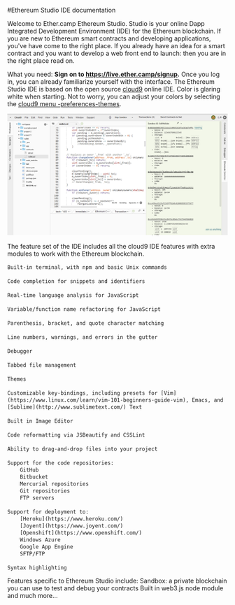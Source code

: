 #Ethereum Studio IDE documentation

Welcome to Ether.camp Ethereum Studio. Studio is your online Dapp Integrated Development Environment (IDE) for the  Ethereum blockchain. If you are new to Ethereum smart contracts and developing applications, you've have come to the right place. If you already have an idea for a smart contract and you want to develop a web front end to launch: then you are in the right place read on.

What you need: **Sign on to https://live.ether.camp/signup.** Once you log in, you can already familiarize yourself with the interface. The Ethereum Studio IDE is based on the open source [cloud9](c9.io) online IDE. Color is glaring white when starting. Not to worry, you can adjust your colors by selecting the [cloud9 menu -preferences-themes](https://docs.c9.io/docs/themes).

![](Ether-Camp-light.png)


 
The feature set of the IDE includes all the cloud9 IDE features with extra modules to work with the Ethereum blockchain.

 
    Built-in terminal, with npm and basic Unix commands
    
    Code completion for snippets and identifiers
    
    Real-time language analysis for JavaScript
    
    Variable/function name refactoring for JavaScript
    
    Parenthesis, bracket, and quote character matching
    
    Line numbers, warnings, and errors in the gutter
    
    Debugger
    
    Tabbed file management
    
    Themes
    
    Customizable key-bindings, including presets for [Vim](https://www.linux.com/learn/vim-101-beginners-guide-vim), Emacs, and [Sublime](http://www.sublimetext.com/) Text
    
    Built in Image Editor
    
    Code reformatting via JSBeautify and CSSLint
    
    Ability to drag-and-drop files into your project
    
    Support for the code repositories:
        GitHub
        Bitbucket
        Mercurial repositories
        Git repositories
        FTP servers
        
    Support for deployment to:
        [Heroku](https://www.heroku.com/)
        [Joyent](https://www.joyent.com/)
        [Openshift](https://www.openshift.com/)
        Windows Azure
        Google App Engine
        SFTP/FTP
    
    Syntax highlighting 

    
Features specific to Ethereum Studio include: 
      Sandbox: a private blockchain you can use to test and debug your contracts
      Built in web3.js node module and much more...
      





